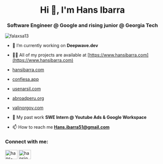 <h1 align="center">Hi 👋, I'm Hans Ibarra</h1>
<h3 align="center">Software Engineer @ Google and rising junior @ Georgia Tech </h3>

<p align="left"> <img src="https://komarev.com/ghpvc/?username=falaxsa13&label=Profile%20views&color=0e75b6&style=flat" alt="falaxsa13" /> </p>

- 🔭 I’m currently working on **Deepwave.dev**

- 👨‍💻 All of my projects are available at [https://www.hansibarra.com](https://www.hansibarra.com)

- [hansibarra.com](https://www.hansibarra.com)
- [confiesa.app](http://confiesa.app)
- [usenarsil.com](http://usenarsil.com)
- [abroadperu.org](http://abroadperu.org)
- [valinorgov.com](http://valinorgov.com)

- 💬 My past work **SWE Intern @ Youtube Ads & Google Workspace**

- 📫 How to reach me **Hans.ibarra51@gmail.com**

<h3 align="left">Connect with me:</h3>
<p align="left">
<a href="https://linkedin.com/in/hans-ibarra" target="blank"><img align="center" src="https://raw.githubusercontent.com/rahuldkjain/github-profile-readme-generator/master/src/images/icons/Social/linked-in-alt.svg" alt="hans-ibarra" height="30" width="40" /></a>
<a href="https://instagram.com/hansibarra13" target="blank"><img align="center" src="https://raw.githubusercontent.com/rahuldkjain/github-profile-readme-generator/master/src/images/icons/Social/instagram.svg" alt="hansiq_04" height="30" width="40" /></a>
</p>
